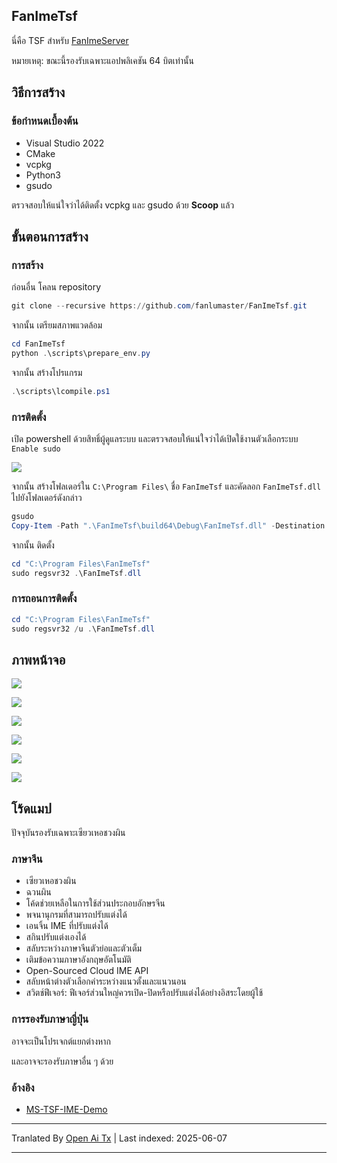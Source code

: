 ## FanImeTsf

นี่คือ TSF สำหรับ [FanImeServer](https://github.com/fanlumaster/FanImeServer)

หมายเหตุ: ขณะนี้รองรับเฉพาะแอปพลิเคชัน 64 บิตเท่านั้น

## วิธีการสร้าง

### ข้อกำหนดเบื้องต้น

- Visual Studio 2022
- CMake
- vcpkg
- Python3
- gsudo

ตรวจสอบให้แน่ใจว่าได้ติดตั้ง vcpkg และ gsudo ด้วย **Scoop** แล้ว

## ขั้นตอนการสร้าง

### การสร้าง

ก่อนอื่น โคลน repository

```powershell
git clone --recursive https://github.com/fanlumaster/FanImeTsf.git
```

จากนั้น เตรียมสภาพแวดล้อม

```powershell
cd FanImeTsf
python .\scripts\prepare_env.py
```

จากนั้น สร้างโปรแกรม

```powershell
.\scripts\lcompile.ps1
```

### การติดตั้ง

เปิด powershell ด้วยสิทธิ์ผู้ดูแลระบบ และตรวจสอบให้แน่ใจว่าได้เปิดใช้งานตัวเลือกระบบ `Enable sudo`

![](https://i.postimg.cc/zJCn9Cnn/image.png)

จากนั้น สร้างโฟลเดอร์ใน `C:\Program Files\` ชื่อ `FanImeTsf` และคัดลอก `FanImeTsf.dll` ไปยังโฟลเดอร์ดังกล่าว

```powershell
gsudo
Copy-Item -Path ".\FanImeTsf\build64\Debug\FanImeTsf.dll" -Destination "C:\Program Files\FanImeTsf"
```

จากนั้น ติดตั้ง

```powershell
cd "C:\Program Files\FanImeTsf"
sudo regsvr32 .\FanImeTsf.dll
```

### การถอนการติดตั้ง

```powershell
cd "C:\Program Files\FanImeTsf"
sudo regsvr32 /u .\FanImeTsf.dll
```

## ภาพหน้าจอ

![](https://i.postimg.cc/v8Bpx6Gf/image.png)

![](https://i.postimg.cc/ssBgtM5M/image.png)

![](https://i.postimg.cc/ryDqXH0B/image.png)

![](https://i.postimg.cc/2m9WJTgR/image.png)

![](https://i.postimg.cc/L96qQZT8/image.png)

![](https://i.postimg.cc/FNcz9QTv/image.png)

## โร้ดแมป

ปัจจุบันรองรับเฉพาะเซียวเหอชวงผิน

### ภาษาจีน

- เซียวเหอชวงผิน
- ฉวนผิน
- โค้ดช่วยเหลือในการใช้ส่วนประกอบอักษรจีน
- พจนานุกรมที่สามารถปรับแต่งได้
- เอนจิ้น IME ที่ปรับแต่งได้
- สกินปรับแต่งเองได้
- สลับระหว่างภาษาจีนตัวย่อและตัวเต็ม
- เติมข้อความภาษาอังกฤษอัตโนมัติ
- Open-Sourced Cloud IME API
- สลับหน้าต่างตัวเลือกคำระหว่างแนวตั้งและแนวนอน
- สวิตช์ฟีเจอร์: ฟีเจอร์ส่วนใหญ่ควรเปิด-ปิดหรือปรับแต่งได้อย่างอิสระโดยผู้ใช้

### การรองรับภาษาญี่ปุ่น

อาจจะเป็นโปรเจกต์แยกต่างหาก

และอาจจะรองรับภาษาอื่น ๆ ด้วย

### อ้างอิง

- [MS-TSF-IME-Demo](https://github.com/microsoft/Windows-classic-samples/tree/main/Samples/IME/cpp/SampleIME)

---

Tranlated By [Open Ai Tx](https://github.com/OpenAiTx/OpenAiTx) | Last indexed: 2025-06-07

---